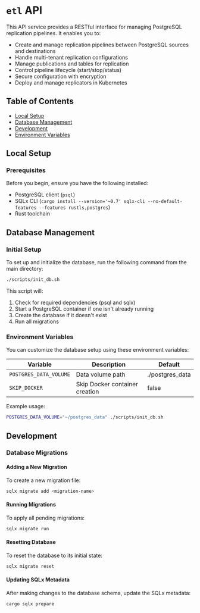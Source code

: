 # `etl` API

This API service provides a RESTful interface for managing PostgreSQL replication pipelines. It enables you to:

- Create and manage replication pipelines between PostgreSQL sources and destinations
- Handle multi-tenant replication configurations
- Manage publications and tables for replication
- Control pipeline lifecycle (start/stop/status)
- Secure configuration with encryption
- Deploy and manage replicators in Kubernetes

## Table of Contents

- [Local Setup](#local-setup)
- [Database Management](#database-management)
- [Development](#development)
- [Environment Variables](#environment-variables)

## Local Setup

### Prerequisites

Before you begin, ensure you have the following installed:

- PostgreSQL client (`psql`)
- SQLx CLI (`cargo install --version='~0.7' sqlx-cli --no-default-features --features rustls,postgres`)
- Rust toolchain

## Database Management

### Initial Setup

To set up and initialize the database, run the following command from the main directory:

```bash
./scripts/init_db.sh
```

This script will:

1. Check for required dependencies (psql and sqlx)
2. Start a PostgreSQL container if one isn't already running
3. Create the database if it doesn't exist
4. Run all migrations

### Environment Variables

You can customize the database setup using these environment variables:

| Variable               | Description                    | Default         |
| ---------------------- | ------------------------------ | --------------- |
| `POSTGRES_DATA_VOLUME` | Data volume path               | ./postgres_data |
| `SKIP_DOCKER`          | Skip Docker container creation | false           |

Example usage:

```bash
POSTGRES_DATA_VOLUME="~/postgres_data" ./scripts/init_db.sh
```

## Development

### Database Migrations

#### Adding a New Migration

To create a new migration file:

```bash
sqlx migrate add <migration-name>
```

#### Running Migrations

To apply all pending migrations:

```bash
sqlx migrate run
```

#### Resetting Database

To reset the database to its initial state:

```bash
sqlx migrate reset
```

#### Updating SQLx Metadata

After making changes to the database schema, update the SQLx metadata:

```bash
cargo sqlx prepare
```
